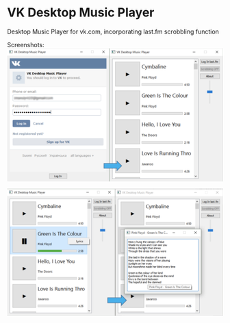 # VK Desktop Music Player
Desktop Music Player for vk.com, incorporating last.fm scrobbling function

Screenshots:
![img](src/screenshot01.png "Screenshot 1")

![img](src/screenshot02.png "Screenshot 2")